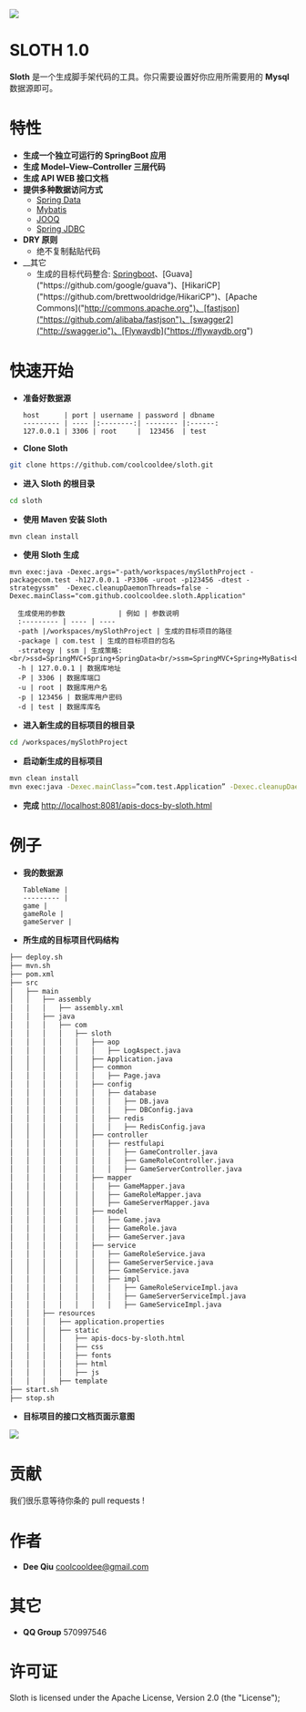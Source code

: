 ![](https://raw.githubusercontent.com/coolcooldee/sloth/master/src/main/resources/static/images/logo.png)

SLOTH 1.0
=========
__Sloth__ 是一个生成脚手架代码的工具。你只需要设置好你应用所需要用的 __Mysql__ 数据源即可。

特性
===
- __生成一个独立可运行的 SpringBoot 应用__　
- __生成 Model–View–Controller 三层代码__
- __生成 API WEB 接口文档__
- __提供多种数据访问方式__　
    * [Spring Data]("http://projects.spring.io/spring-data/")
    * [Mybatis]("http://www.mybatis.org/mybatis-3/")
    * [JOOQ]("http://www.jooq.org")
    * [Spring JDBC]("http://docs.spring.io/spring/docs/current/spring-framework-reference/html/jdbc.html")
- __DRY 原则__
    * 绝不复制黏贴代码
- __其它
    * 生成的目标代码整合: [Springboot]("http://projects.spring.io/spring-boot/")、[Guava]("https://github.com/google/guava")、[HikariCP]("https://github.com/brettwooldridge/HikariCP")、[Apache Commons]("http://commons.apache.org")、[fastjson]("https://github.com/alibaba/fastjson")、[swagger2]("http://swagger.io")、[Flywaydb]("https://flywaydb.org")

快速开始
======
- __准备好数据源__

      host      | port | username | password | dbname 
      --------- | ---- |:--------:| -------- |:------:
      127.0.0.1 | 3306 | root     |  123456  | test    


- __Clone Sloth__
```bash
git clone https://github.com/coolcooldee/sloth.git
```
- __进入 Sloth 的根目录__
```bash
cd sloth
```
- __使用 Maven 安装 Sloth__
```bash
mvn clean install
```
- __使用 Sloth 生成__
```
mvn exec:java -Dexec.args="-path/workspaces/mySlothProject -packagecom.test -h127.0.0.1 -P3306 -uroot -p123456 -dtest -strategyssm"  -Dexec.cleanupDaemonThreads=false -Dexec.mainClass="com.github.coolcooldee.sloth.Application"
```
      生成使用的参数             | 例如 | 参数说明 
      :--------- | ---- | ---- 
      -path |/workspaces/mySlothProject | 生成的目标项目的路径  
      -package | com.test | 生成的目标项目的包名
      -strategy | ssm | 生成策略:<br/>ssd=SpringMVC+Spring+SpringData<br/>ssm=SpringMVC+Spring+MyBatis<br/>sss=SpringMVC+Spring+SpringJDBC<br/>ssj=SpringMVC+Spring+JOOQ
      -h | 127.0.0.1 | 数据库地址 
      -P | 3306 | 数据库端口
      -u | root | 数据库用户名 
      -p | 123456 | 数据库用户密码
      -d | test | 数据库库名

- __进入新生成的目标项目的根目录__
```bash
cd /workspaces/mySlothProject
```

- __启动新生成的目标项目__
```bash
mvn clean install
mvn exec:java -Dexec.mainClass=”com.test.Application” -Dexec.cleanupDaemonThreads=false
```
- __完成__
<http://localhost:8081/apis-docs-by-sloth.html>

例子
===
- __我的数据源__

      TableName |
      --------- |
      game |
      gameRole |
      gameServer |
      
- __所生成的目标项目代码结构__
```bash
├── deploy.sh
├── mvn.sh
├── pom.xml
├── src
│   ├── main
│   │   ├── assembly
│   │   │   ├── assembly.xml
│   │   ├── java
│   │   │   ├── com
│   │   │   │   ├── sloth
│   │   │   │   │   ├── aop
│   │   │   │   │   │   ├── LogAspect.java
│   │   │   │   │   ├── Application.java
│   │   │   │   │   ├── common
│   │   │   │   │   │   ├── Page.java
│   │   │   │   │   ├── config
│   │   │   │   │   │   ├── database
│   │   │   │   │   │   │   ├── DB.java
│   │   │   │   │   │   │   ├── DBConfig.java
│   │   │   │   │   │   ├── redis
│   │   │   │   │   │   │   ├── RedisConfig.java
│   │   │   │   │   ├── controller
│   │   │   │   │   │   ├── restfulapi
│   │   │   │   │   │   │   ├── GameController.java
│   │   │   │   │   │   │   ├── GameRoleController.java
│   │   │   │   │   │   │   ├── GameServerController.java
│   │   │   │   │   ├── mapper
│   │   │   │   │   │   ├── GameMapper.java
│   │   │   │   │   │   ├── GameRoleMapper.java
│   │   │   │   │   │   ├── GameServerMapper.java
│   │   │   │   │   ├── model
│   │   │   │   │   │   ├── Game.java
│   │   │   │   │   │   ├── GameRole.java
│   │   │   │   │   │   ├── GameServer.java
│   │   │   │   │   ├── service
│   │   │   │   │   │   ├── GameRoleService.java
│   │   │   │   │   │   ├── GameServerService.java
│   │   │   │   │   │   ├── GameService.java
│   │   │   │   │   │   ├── impl
│   │   │   │   │   │   │   ├── GameRoleServiceImpl.java
│   │   │   │   │   │   │   ├── GameServerServiceImpl.java
│   │   │   │   │   │   │   ├── GameServiceImpl.java
│   │   ├── resources
│   │   │   ├── application.properties
│   │   │   ├── static
│   │   │   │   ├── apis-docs-by-sloth.html
│   │   │   │   ├── css
│   │   │   │   ├── fonts
│   │   │   │   ├── html
│   │   │   │   ├── js
│   │   │   ├── template
├── start.sh
├── stop.sh
```
- __目标项目的接口文档页面示意图__

![](https://raw.githubusercontent.com/coolcooldee/sloth/master/src/main/resources/static/images/demo1.png)

贡献
===
我们很乐意等待你条的 pull requests !

作者
===
* __Dee Qiu__ <coolcooldee@gmail.com>

其它
===
* __QQ Group__ 570997546

许可证
===
Sloth is licensed under the Apache License, Version 2.0 (the "License");




